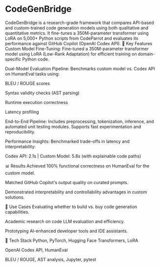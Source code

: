 # CodeGenBridge
CodeGenBridge is a research-grade framework that compares API-based and custom-trained code generation models using both qualitative and quantitative metrics. It fine-tunes a 350M-parameter transformer using LoRA on 5,000+ Python scripts from CodeParrot and evaluates its performance against GitHub Copilot (OpenAI Codex API).
🚀 Key Features
Custom Model Fine-Tuning:
Fine-tuned a 350M-parameter transformer model using LoRA (Low-Rank Adaptation) for efficient training on domain-specific Python code.

Dual-Model Evaluation Pipeline:
Benchmarks custom model vs. Codex API on HumanEval tasks using:

BLEU / ROUGE scores

Syntax validity checks (AST parsing)

Runtime execution correctness

Latency profiling

End-to-End Pipeline:
Includes preprocessing, tokenization, inference, and automated unit testing modules. Supports fast experimentation and reproducibility.

Performance Insights:
Benchmarked trade-offs in latency and interpretability:

Codex API: 2.1s | Custom Model: 5.8s (with explainable code paths)

📊 Results
Achieved 100% functional correctness on HumanEval for the custom model.

Matched GitHub Copilot's output quality on curated prompts.

Demonstrated interpretability and controllability advantages in custom solutions.

🧠 Use Cases
Evaluating whether to build vs. buy code generation capabilities.

Academic research on code LLM evaluation and efficiency.

Prototyping AI-enhanced developer tools and IDE assistants.

📁 Tech Stack
Python, PyTorch, Hugging Face Transformers, LoRA

OpenAI Codex API, HumanEval

BLEU / ROUGE, AST analysis, Jupyter, pytest

